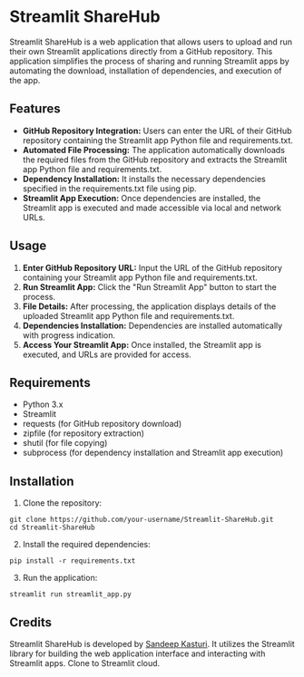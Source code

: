 # Streamlit ShareHub

Streamlit ShareHub is a web application that allows users to upload and run their own Streamlit applications directly from a GitHub repository. This application simplifies the process of sharing and running Streamlit apps by automating the download, installation of dependencies, and execution of the app.

## Features

- **GitHub Repository Integration:** Users can enter the URL of their GitHub repository containing the Streamlit app Python file and requirements.txt.
- **Automated File Processing:** The application automatically downloads the required files from the GitHub repository and extracts the Streamlit app Python file and requirements.txt.
- **Dependency Installation:** It installs the necessary dependencies specified in the requirements.txt file using pip.
- **Streamlit App Execution:** Once dependencies are installed, the Streamlit app is executed and made accessible via local and network URLs.

## Usage

1. **Enter GitHub Repository URL:** Input the URL of the GitHub repository containing your Streamlit app Python file and requirements.txt.
2. **Run Streamlit App:** Click the "Run Streamlit App" button to start the process.
3. **File Details:** After processing, the application displays details of the uploaded Streamlit app Python file and requirements.txt.
4. **Dependencies Installation:** Dependencies are installed automatically with progress indication.
5. **Access Your Streamlit App:** Once installed, the Streamlit app is executed, and URLs are provided for access.

## Requirements

- Python 3.x
- Streamlit
- requests (for GitHub repository download)
- zipfile (for repository extraction)
- shutil (for file copying)
- subprocess (for dependency installation and Streamlit app execution)

## Installation

1. Clone the repository:

```
git clone https://github.com/your-username/Streamlit-ShareHub.git
cd Streamlit-ShareHub
```

2. Install the required dependencies:

```
pip install -r requirements.txt
```

3. Run the application:

```
streamlit run streamlit_app.py
```

## Credits

Streamlit ShareHub is developed by [Sandeep Kasturi](https://instagram.com/sandeep_kasturi_). It utilizes the Streamlit library for building the web application interface and interacting with Streamlit apps. Clone to Streamlit cloud.

